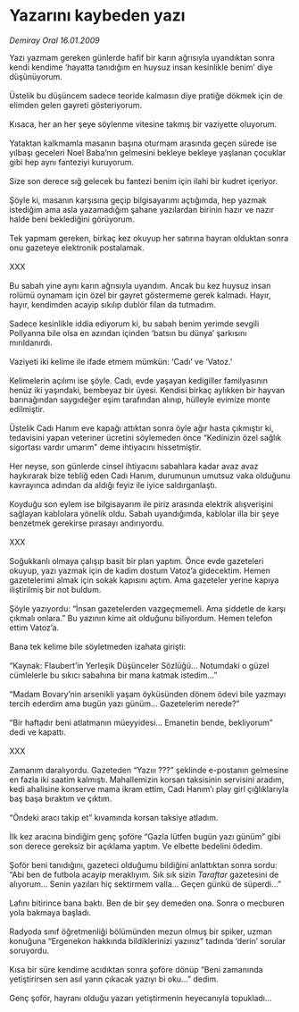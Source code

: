 # Yazarını kaybeden yazı

*Demiray Oral 16.01.2009*

<div class="taraf_structure_2col_1zq">
<div class="margen_n">



 <p>Yazı yazmam gereken günlerde hafif bir karın ağrısıyla uyandıktan sonra kendi kendime ‘hayatta tanıdığım en huysuz insan kesinlikle benim’ diye düşünüyorum. <br/><br/>Üstelik bu düşüncem sadece teoride kalmasın diye pratiğe dökmek için de elimden gelen gayreti gösteriyorum. <br/><br/>Kısaca, her an her şeye söylenme vitesine takmış bir vaziyette oluyorum. <br/><br/>Yataktan kalkmamla masanın başına oturmam arasında geçen sürede ise yılbaşı geceleri Noel Baba’nın gelmesini bekleye bekleye yaşlanan çocuklar gibi hep aynı fanteziyi kuruyorum. <br/><br/>Size son derece sığ gelecek bu fantezi benim için ilahi bir kudret içeriyor. <br/><br/>Şöyle ki, masanın karşısına geçip bilgisayarımı açtığımda, hep yazmak istediğim ama asla yazamadığım şahane yazılardan birinin hazır ve nazır halde beni beklediğini görüyorum. <br/><br/>Tek yapmam gereken, birkaç kez okuyup her satırına hayran olduktan sonra onu gazeteye elektronik postalamak. <br/><br/>XXX <br/><br/>Bu sabah yine aynı karın ağrısıyla uyandım. Ancak bu kez huysuz insan rolümü oynamam için özel bir gayret göstermeme gerek kalmadı. Hayır, hayır, kendimden acayip sıkılıp dublör filan da tutmadım. <br/><br/>Sadece kesinlikle iddia ediyorum ki, bu sabah benim yerimde sevgili Pollyanna bile olsa en azından içinden ‘batsın bu dünya’ şarkısını mırıldanırdı. <br/><br/>Vaziyeti iki kelime ile ifade etmem mümkün: ‘Cadı’ ve ‘Vatoz.’ <br/><br/>Kelimelerin açılımı ise şöyle. Cadı, evde yaşayan kedigiller familyasının henüz iki yaşındaki, bembeyaz bir üyesi. Kendisi birkaç aylıkken bir hayvan barınağından saygıdeğer eşim tarafından alınıp, hülleyle evimize monte edilmiştir. <br/><br/>Üstelik Cadı Hanım eve kapağı attıktan sonra öyle ağır hasta çıkmıştır ki, tedavisini yapan veteriner ücretini söylemeden önce “Kedinizin özel sağlık sigortası vardır umarım” deme ihtiyacını hissetmiştir. <br/><br/>Her neyse, son günlerde cinsel ihtiyacını sabahlara kadar avaz avaz haykırarak bize tebliğ eden Cadı Hanım, durumunun umutsuz vaka olduğunu kavrayınca adından da aldığı feyiz ile iyice saldırganlaştı. <br/><br/>Koyduğu son eylem ise bilgisayarım ile piriz arasında elektrik alışverişini sağlayan kablolara yönelik oldu. Sabah uyandığımda, kablolar illa bir şeye benzetmek gerekirse pırasayı andırıyordu. <br/><br/>XXX <br/><br/>Soğukkanlı olmaya çalışıp basit bir plan yaptım. Önce evde gazeteleri okuyup, yazı yazmak için de kadim dostum Vatoz’a gidecektim. Hemen gazetelerimi almak için sokak kapısını açtım. Ama gazeteler yerine kapıya iliştirilmiş bir not buldum. <br/><br/>Şöyle yazıyordu: “İnsan gazetelerden vazgeçmemeli. Ama şiddetle de karşı çıkmalı onlara.” Bu yazının kime ait olduğunu biliyordum. Hemen telefon ettim Vatoz’a. <br/><br/>Bana tek kelime bile söyletmeden izahata girişti: <br/><br/>“Kaynak: Flaubert’in Yerleşik Düşünceler Sözlüğü... Notumdaki o güzel cümlelerle bu sıkıcı sabahına bir mana katmak istedim...” <br/><br/>“Madam Bovary’nin arsenikli yaşam öyküsünden dönem ödevi bile yazmayı tercih ederdim ama bugün yazı günüm... Gazetelerim nerede?” <br/><br/>“Bir haftadır beni atlatmanın müeyyidesi... Emanetin bende, bekliyorum” dedi ve kapattı. <br/><br/>XXX <br/><br/>Zamanım daralıyordu. Gazeteden “Yazııı ???” şeklinde e-postanın gelmesine en fazla iki saatim kalmıştı. Mahallemizin korsan taksisinin servisini aradım, kedi ahalisine konserve mama ikram ettim, Cadı Hanım’ı play girl çığlıklarıyla baş başa bıraktım ve çıktım. <br/><br/>“Öndeki aracı takip et” kıvamında korsan taksiye atladım. <br/><br/>İlk kez aracına bindiğim genç şoföre “Gazla lütfen bugün yazı günüm” gibi son derece gereksiz bir açıklama yaptım. Ve elbette bedelini ödedim. <br/><br/>Şoför beni tanıdığını, gazeteci olduğumu bildiğini anlattıktan sonra sordu: “Abi ben de futbola acayip meraklıyım. Sık sık sizin <i>Taraftar</i> gazetesini de alıyorum... Senin yazıları hiç sektirmem valla... Geçen günkü de süperdi...” <br/><br/>Lafını bitirince bana baktı. Ben de bir şey demeden ona. Sonra o mecburen yola bakmaya başladı. <br/><br/>Radyoda sınıf öğretmenliği bölümünden mezun olmuş bir spiker, uzman konuğuna “Ergenekon hakkında bildiklerinizi yazınız” tadında ‘derin’ sorular soruyordu. <br/><br/>Kısa bir süre kendime acıdıktan sonra şoföre dönüp “Beni zamanında yetiştirirsen sen asıl yarın çıkacak yazıyı bi oku...” dedim. <br/><br/>Genç şoför, hayranı olduğu yazarı yetiştirmenin heyecanıyla topukladı...</p>

<br/>


<div id="taraf_not">
</div>

</div>


</div>
